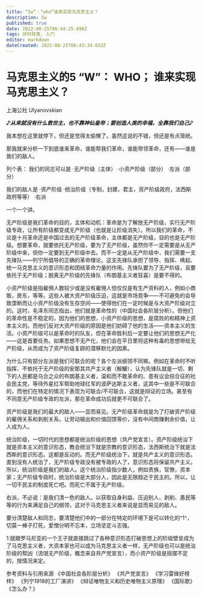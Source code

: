 ```yaml
---
title: “5w”：“who”谁来实现马克思主义？
description: 5w
published: true
date: 2022-08-25T06:44:25.696Z
tags: 非时政类, 入门
editor: markdown
dateCreated: 2022-08-25T06:43:34.652Z
---
```


# 马克思主义的5 “W”： WHO； 谁来实现马克思主义？
上海公社 Ulyanovskian

***♪从来就没有什么救世主，也不靠神仙皇帝；要创造人类的幸福，全靠我们自己♪***

我本想在这里就停下，但还是觉得太偷懒了。虽然这说的不错，但还是有点笼统。

那我就来分析一下到底谁来革命，谁能帮我们革命，谁能带领革命，还有——谁是我们的敌人。

列个表：
我们的同志可以是
·无产阶级（主体）
·小资产阶级（部分）
·左派（部分）

我们的敌人是
·资产阶级
·统治阶级（专制，封建，君主，资产阶级政府，法西斯政府等等）
·右派

一个一个讲。

无产阶级是我们革命的目的，主体和动机：革命是为了解放无产阶级，实行无产阶级专政，让所有阶级都变成无产阶级（也就是让阶级消失）。所以我们的革命，不论是十月革命还是中国过去的无产阶级革命，主体都是无产阶级，目的也是无产阶级。想要革命，就要依托无产阶级，要为了无产阶级，虽然你不一定需要是从无产阶级中来，但你一定要到无产阶级中去。而不一定是从无产阶级中，我们需要一支先锋队——列宁所倡导的正确的革命理论。这支先锋队承担了领导、指挥、唤起、统一马克思主义的意识形态和团结革命力量的作用。先锋队要为了无产阶级，且要依托于无产阶级；脱离无产阶级的先锋队（布朗基主义者狂喜）是要不得的。

小资产阶级是指雇佣人数较少或是没有雇佣人但仅仅是有生产资料的人，例如小商贩，房东，等等。这些人被大资产阶级压迫，这就是市场竞争——不可避免的会导致垄断而让小资产阶级没有生存空间——使得他们在一定时候是与大资产阶级对立的。这时，毛泽东同志指出，他们就是革命性的（中国社会各阶层分析）。但他们的革命性是不稳定的，因为他们的思想，小资产阶级的思想，是腐败的和精神上资本主义的。而他们反对大资产阶级的原因是他们妨碍了他的生活——资本主义的生活。小资产阶级可以是革命时的队友，但在革命胜利后一定要让他们的思想无产化——这是首要任务。如果思想不无产化，他们会在平日里将这种有毒的思想带给无产阶级，从而成为了资产阶级复辟的潜移默化的因素。

为什么只有部分左派是我们可联合的呢？各个左派纲领不同嘛。例如在革命时不听指挥、不依托于无产阶级的安那其共产主义者（鮟鱇），认为先锋队就是一切、剩下的人民都是乌合之众的布朗基主义者，温和而不敢革命的、患有议会综合征的社会民主党，等待外星红军帮助地球红军的波萨达斯主义者，这其中一些是不可联合的，而他们在特定的情况下表现为可联合/不可联合，这就是辩证的立场。甚至有不同意无产阶级专政的左派，那在革命成功后就更不可联合了。

资产阶级是我们的最大的敌人——显而易见。无产阶级革命就是为了打破资产阶级的雇佣关系和剥削关系，让劳动输出和价值回馈等价，没有中间商赚剩余价值，让人成为人。

统治阶级，一切时代的思想都是统治阶级的思想（共产党宣言）。资产阶级统治下就是资本主义的意识形态，教会统治下就是宗教的意识形态，法西斯统治下就是法西斯的意识形态。这都是反动的。而无产阶级统治下，就是共产主义的意识形态。直到没有人统治了，无产阶级专政没有被专政的人了，意识形态将保留共产主义。所以，统治阶级是我们的敌人。这个统治阶级指少数人，例如贵族，官僚，资本家；无产阶级专政时，统治阶级是大部分人，因此是无限趋近于民主的。所以，让一切不民主的制度死亡吧。而死亡不属于无产阶级。

右派，不必说：是我们清一色的敌人。以获取自身利益、压迫别人、剥削、愚民等等的行为来满足自己的纲领，这对于马克思主义者来说是显而易见的敌人。

要分清楚敌人和同志，要清楚他们中的一部分在特定的环境下是可以转化的^1^，切莫一棒子打死，爱憎分明不忘本，立场坚定斗志强。

1:就跟罗马尼亚的一个王子就直接跳过了各种意识形态打破思想上的阶级壁垒成为了马克思主义者，大资本家也可以成为马克思主义者一样，无产阶级也可以是统治阶级的帮凶（流氓无产阶级，概念来自共产党宣言），而小资产阶级是摇摆不定的，按情况来定。

参考资料与引用来源
《中国社会各阶层分析》
《共产党宣言》
《学习雷锋好榜样》
《列宁1918的工厂演讲》
《辩证唯物主义和历史唯物主义原理》
《国际歌》
《怎么办？》